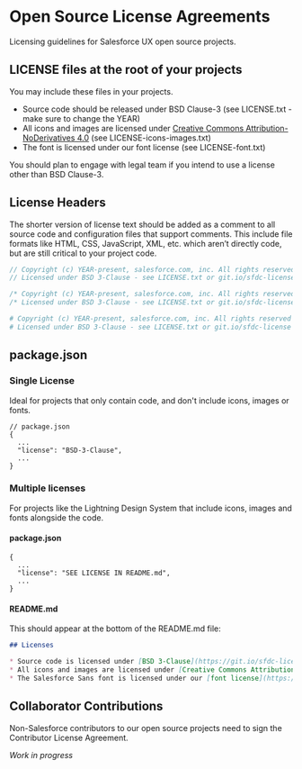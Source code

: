 # Open Source License Agreements

Licensing guidelines for Salesforce UX open source projects.

## LICENSE files at the root of your projects

You may include these files in your projects.

- Source code should be released under BSD Clause-3 (see LICENSE.txt - make sure to change the YEAR)
- All icons and images are licensed under [Creative Commons Attribution-NoDerivatives 4.0](http://creativecommons.org/licenses/by-nd/4.0/) (see LICENSE-icons-images.txt)
- The font is licensed under our font license (see LICENSE-font.txt)

You should plan to engage with legal team if you intend to use a license other than BSD Clause-3.

## License Headers

The shorter version of license text should be added as a comment to all source code and configuration files that support comments. This include file formats like HTML, CSS, JavaScript, XML, etc. which aren’t directly code, but are still critical to your project code.

```js
// Copyright (c) YEAR-present, salesforce.com, inc. All rights reserved
// Licensed under BSD 3-Clause - see LICENSE.txt or git.io/sfdc-license
```

```js
/* Copyright (c) YEAR-present, salesforce.com, inc. All rights reserved */
/* Licensed under BSD 3-Clause - see LICENSE.txt or git.io/sfdc-license */
```

```yaml
# Copyright (c) YEAR-present, salesforce.com, inc. All rights reserved
# Licensed under BSD 3-Clause - see LICENSE.txt or git.io/sfdc-license
```

## package.json

### Single License

Ideal for projects that only contain code, and don't include icons, images or fonts.

```json5
// package.json
{
  ...
  "license": "BSD-3-Clause",
  ...
}
```

### Multiple licenses

For projects like the Lightning Design System that include icons, images and fonts alongside the code.

#### package.json

```json5
{
  ...
  "license": "SEE LICENSE IN README.md",
  ...
}
```

#### README.md

This should appear at the bottom of the README.md file:

```md
## Licenses

* Source code is licensed under [BSD 3-Clause](https://git.io/sfdc-license)
* All icons and images are licensed under [Creative Commons Attribution-NoDerivatives 4.0](https://github.com/salesforce-ux/licenses/blob/master/LICENSE-icons-images.txt)
* The Salesforce Sans font is licensed under our [font license](https://github.com/salesforce-ux/licenses/blob/master/LICENSE-font.txt)
```

## Collaborator Contributions

Non-Salesforce contributors to our open source projects need to sign the Contributor License Agreement.

_Work in progress_

